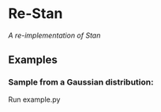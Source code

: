 # Re-Stan

*A re-implementation of Stan*

## Examples

### Sample from a Gaussian distribution:

Run example.py